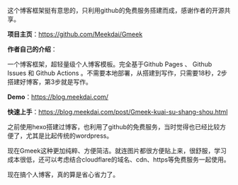 这个博客框架挺有意思的，只利用github的免费服务搭建而成，感谢作者的开源共享。

**项目主页**：https://github.com/Meekdai/Gmeek

**作者自己的介绍**：

一个博客框架，超轻量级个人博客模板。完全基于Github Pages 、 Github Issues 和 Github Actions 。不需要本地部署，从搭建到写作，只需要18秒，2步搭建好博客，第3步就是写作。

**Demo**：https://blog.meekdai.com/

**快速上手**：https://blog.meekdai.com/post/Gmeek-kuai-su-shang-shou.html

之前使用hexo搭建过博客，也利用了github的免费服务，当时觉得也已经比较方便了，尤其是比起传统的wordpress。

现在Gmeek这种更加纯粹、方便简洁。就连图片都很方便贴上来，很舒服，学习成本很低，还可以考虑结合cloudflare的域名、cdn、https等免费服务一起使用。

现在搞个人博客，真的算是省心省力了。
